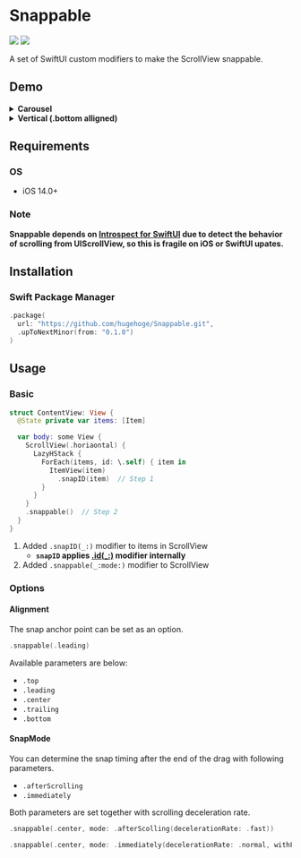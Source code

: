 Snappable
===

[![](https://img.shields.io/github/v/release/hugehoge/Snappable)](https://github.com/hugehoge/Snappable/releases/latest)
[![](https://img.shields.io/endpoint?url=https%3A%2F%2Fswiftpackageindex.com%2Fapi%2Fpackages%2Fhugehoge%2FSnappable%2Fbadge%3Ftype%3Dplatforms)](https://swiftpackageindex.com/hugehoge/Snappable)

A set of SwiftUI custom modifiers to make the ScrollView snappable.

## Demo

<details>
<summary><b>Carousel</b></summary>
<img src="./assets/images/demo_carousel.gif">
</details>

<details>
<summary><b>Vertical (.bottom alligned)</b></summary>
<img src="./assets/images/demo_vertical.gif">
</details>

## Requirements

### OS

- iOS 14.0+

### Note

**Snappable depends on [Introspect for SwiftUI](https://github.com/siteline/SwiftUI-Introspect) due to detect the behavior of scrolling from UIScrollView, so this is fragile on iOS or SwiftUI upates.**

## Installation

### Swift Package Manager

```swift
.package(
  url: "https://github.com/hugehoge/Snappable.git",
  .upToNextMinor(from: "0.1.0")
)
```

## Usage

### Basic

```swift
struct ContentView: View {
  @State private var items: [Item]

  var body: some View {
    ScrollView(.horiaontal) {
      LazyHStack {
        ForEach(items, id: \.self) { item in
          ItemView(item)
            .snapID(item)  // Step 1
        }
      }
    }
    .snappable()  // Step 2
  }
}
```

1. Added `.snapID(_:)` modifier to items in ScrollView
    - **`snapID` applies [.id(_:)](https://developer.apple.com/documentation/swiftui/view/id(_:)) modifier internally**
1. Added `.snappable(_:mode:)` modifier to ScrollView

### Options
#### Alignment

The snap anchor point can be set as an option.

```swift
.snappable(.leading)
```

Available parameters are below:

- `.top`
- `.leading`
- `.center`
- `.trailing`
- `.bottom`

#### SnapMode

You can determine the snap timing after the end of the drag with following parameters.

- `.afterScrolling`
- `.immediately`

Both parameters are set together with scrolling deceleration rate.

```swift
.snappable(.center, mode: .afterScolling(decelerationRate: .fast))
```

```swift
.snappable(.center, mode: .immediately(decelerationRate: .normal, withFlick: false))
```
